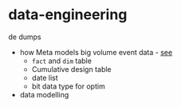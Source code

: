# data-engineering
de dumps
- how Meta models big volume event data - [see](https://github.com/ammarsaf/data-engineering/tree/main/data_with_zach/how_meta_models_big_volume_event_data)
  - `fact` and `dim` table
  - Cumulative design table
  - date list
  - bit data type for optim
- data modelling 
